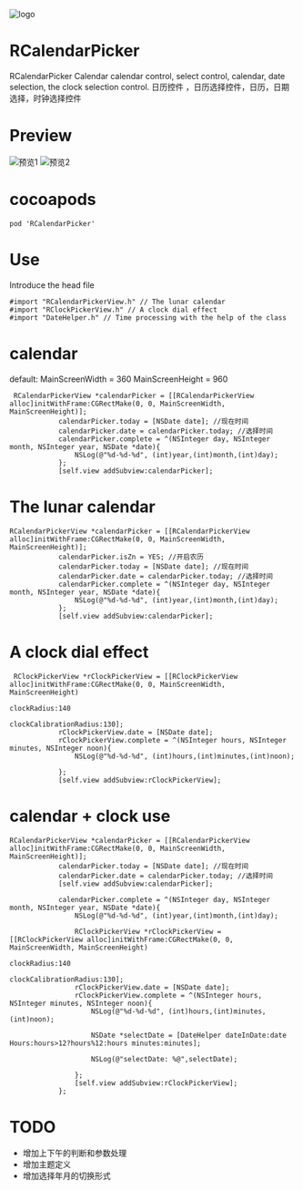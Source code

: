 ![logo](https://roycms.github.io/RCalendarPicker/logo.png) 
# RCalendarPicker

RCalendarPicker Calendar calendar control, select control, calendar, date selection, the clock selection control. 日历控件 ，日历选择控件，日历，日期选择，时钟选择控件

# Preview

![预览1](https://roycms.github.io/RCalendarPicker/RCalendarPicker/Resource/calendar.jpg) 
![预览2](https://roycms.github.io/RCalendarPicker/RCalendarPicker/Resource/clock.jpg)

# cocoapods

```
pod 'RCalendarPicker'
```

# Use 

Introduce the head file
```
#import "RCalendarPickerView.h" // The lunar calendar 
#import "RClockPickerView.h" // A clock dial effect
#import "DateHelper.h" // Time processing with the help of the class
```

# calendar 

default: MainScreenWidth = 360  MainScreenHeight = 960
```
 RCalendarPickerView *calendarPicker = [[RCalendarPickerView alloc]initWithFrame:CGRectMake(0, 0, MainScreenWidth, MainScreenHeight)];
            calendarPicker.today = [NSDate date]; //现在时间
            calendarPicker.date = calendarPicker.today; //选择时间
            calendarPicker.complete = ^(NSInteger day, NSInteger month, NSInteger year, NSDate *date){
                NSLog(@"%d-%d-%d", (int)year,(int)month,(int)day);
            };
            [self.view addSubview:calendarPicker];
```

# The lunar calendar
```
RCalendarPickerView *calendarPicker = [[RCalendarPickerView alloc]initWithFrame:CGRectMake(0, 0, MainScreenWidth, MainScreenHeight)];
            calendarPicker.isZn = YES; //开启农历
            calendarPicker.today = [NSDate date]; //现在时间
            calendarPicker.date = calendarPicker.today; //选择时间
            calendarPicker.complete = ^(NSInteger day, NSInteger month, NSInteger year, NSDate *date){
                NSLog(@"%d-%d-%d", (int)year,(int)month,(int)day);
            };
            [self.view addSubview:calendarPicker];
```

# A clock dial effect
```
 RClockPickerView *rClockPickerView = [[RClockPickerView alloc]initWithFrame:CGRectMake(0, 0, MainScreenWidth, MainScreenHeight)
                                                                            clockRadius:140
                                                                 clockCalibrationRadius:130];
            rClockPickerView.date = [NSDate date];
            rClockPickerView.complete = ^(NSInteger hours, NSInteger minutes, NSInteger noon){
                NSLog(@"%d-%d-%d", (int)hours,(int)minutes,(int)noon);
                
            };
            [self.view addSubview:rClockPickerView];
```

# calendar + clock  use
```
RCalendarPickerView *calendarPicker = [[RCalendarPickerView alloc]initWithFrame:CGRectMake(0, 0, MainScreenWidth, MainScreenHeight)];
            calendarPicker.today = [NSDate date]; //现在时间
            calendarPicker.date = calendarPicker.today; //选择时间
            [self.view addSubview:calendarPicker];
            
            calendarPicker.complete = ^(NSInteger day, NSInteger month, NSInteger year, NSDate *date){
                NSLog(@"%d-%d-%d", (int)year,(int)month,(int)day);
                
                RClockPickerView *rClockPickerView = [[RClockPickerView alloc]initWithFrame:CGRectMake(0, 0, MainScreenWidth, MainScreenHeight)
                                                                                clockRadius:140
                                                                     clockCalibrationRadius:130];
                rClockPickerView.date = [NSDate date];
                rClockPickerView.complete = ^(NSInteger hours, NSInteger minutes, NSInteger noon){
                    NSLog(@"%d-%d-%d", (int)hours,(int)minutes,(int)noon);
                    
                    NSDate *selectDate = [DateHelper dateInDate:date Hours:hours>12?hours%12:hours minutes:minutes];
                    
                    NSLog(@"selectDate: %@",selectDate);
                    
                };
                [self.view addSubview:rClockPickerView];
            };

```

# TODO

* 增加上下午的判断和参数处理
* 增加主题定义
* 增加选择年月的切换形式

